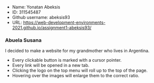 * Name: Yonatan Abeksis
* ID: 311545487
* Github username: abeksis93
* URL: https://web-development-environments-2021.github.io/assignment1-abeksis93/

### Abuela Susana

I decided to make a website for my grandmother who lives in Argentina.

- Every clickable button is marked with a cursor pointer.
- Every link will be opened in a new tab.
- Clicking the logo on the top menu will roll up to the top of the page.
- Hovering over the images will enlarge them to the correct ratio.
